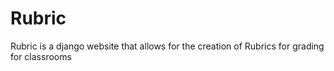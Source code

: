 # Rubric
Rubric is a django website that allows for the creation of Rubrics for grading for classrooms
